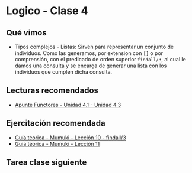 # Logico - Clase 4

## Qué vimos

* Tipos complejos - Listas: Sirven para representar un conjunto de individuos. Como las generamos, por extension con `[]` o por comprensión, con el predicado de orden superior `findall/3`, al cual le damos una consulta y se encarga de generar una lista con los individuos que cumplen dicha consulta.

## Lecturas recomendados

* [Apunte Functores - Unidad 4.1 - Unidad 4.3](https://docs.google.com/document/d/1I8Xvss7LBuUjV-GGiag7C8d9wa3vUB6B37Qi4LG-ts0/edit#heading=h.dr7shnx76bwb)

## Ejercitación recomendada

* [Guía teorica - Mumuki - Lección 10 - findall/3](https://mumuki.io/central/lessons/35-programacion-logica-mas-alla-del-paradigma-findall)
* [Guía teorica - Mumuki - Lección 11](https://mumuki.io/central/lessons/6-programacion-logica-practica-listas-y-findall)

## Tarea clase siguiente
